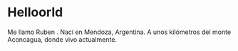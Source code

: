 # Helloorld
Me  llamo  Ruben . Nací en Mendoza, Argentina.
A unos kilómetros del monte Aconcagua, donde vivo actualmente.
